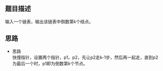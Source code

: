 ## 题目描述
输入一个链表，输出该链表中倒数第k个结点。

## 思路
- 思路 <br>
    快慢指针，设置两个指针，p1，p2，先让p2走k-1步，然后再一起走，直到p2为最后一个时，p1即为倒数第k个节点。